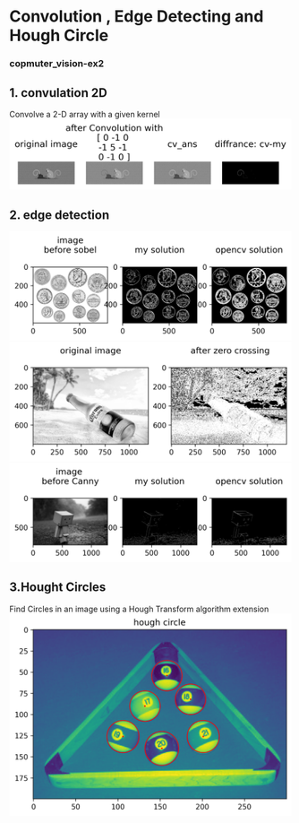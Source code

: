 # Convolution , Edge Detecting and Hough Circle
### copmuter_vision-ex2

## 1. convulation 2D
Convolve a 2-D array with a given kernel
![](https://github.com/hila-wiesel/copmuter_vision-ex2/blob/main/conv2D.png)


## 2. edge detection

![](https://github.com/hila-wiesel/copmuter_vision-ex2/blob/main/edge_sobel.png)
![](https://github.com/hila-wiesel/copmuter_vision-ex2/blob/main/edge_LOG.png)
![](https://github.com/hila-wiesel/copmuter_vision-ex2/blob/main/edge_canny.png)


## 3.Hought Circles
Find Circles in an image using a Hough Transform algorithm extension
![](https://github.com/hila-wiesel/copmuter_vision-ex2/blob/main/houghCircle.png)
    


